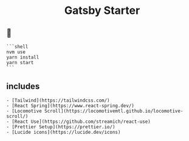 <h1 align="center">
  Gatsby Starter
</h1>

## 🚀

    ```shell
    nvm use
    yarn install
    yarn start
    ```
    
## includes

    - [Tailwind](https://tailwindcss.com/)
    - [React Spring](https://www.react-spring.dev/)
    - [Locomotive Scroll](https://locomotivemtl.github.io/locomotive-scroll/)
    - [React Use](https://github.com/streamich/react-use)
    - [Prettier Setup](https://prettier.io/)
    - [Lucide icons](https://lucide.dev/icons)

